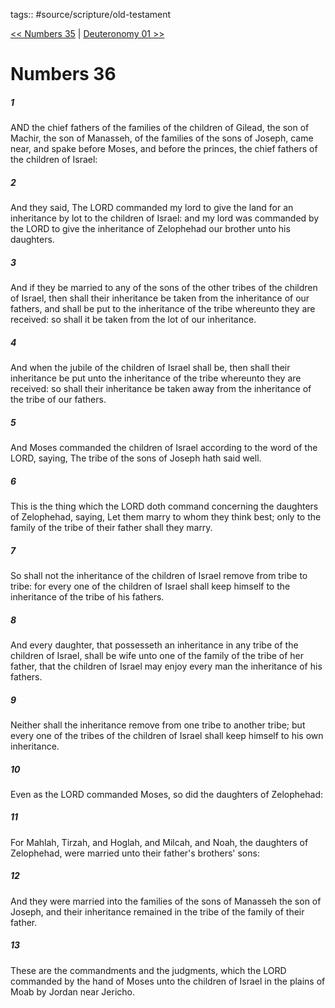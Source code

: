 tags:: #source/scripture/old-testament

[<< Numbers 35](source/scripture/old-testament/04_Numbers/Numbers_35.md) | [Deuteronomy 01 >>](source/scripture/old-testament/05_Deuteronomy/Deuteronomy_01.md)

# Numbers 36

##### 1

AND the chief fathers of the families of the children of Gilead, the son of Machir, the son of Manasseh, of the families of the sons of Joseph, came near, and spake before Moses, and before the princes, the chief fathers of the children of Israel:

##### 2

And they said, The LORD commanded my lord to give the land for an inheritance by lot to the children of Israel: and my lord was commanded by the LORD to give the inheritance of Zelophehad our brother unto his daughters.

##### 3

And if they be married to any of the sons of the other tribes of the children of Israel, then shall their inheritance be taken from the inheritance of our fathers, and shall be put to the inheritance of the tribe whereunto they are received: so shall it be taken from the lot of our inheritance.

##### 4

And when the jubile of the children of Israel shall be, then shall their inheritance be put unto the inheritance of the tribe whereunto they are received: so shall their inheritance be taken away from the inheritance of the tribe of our fathers.

##### 5

And Moses commanded the children of Israel according to the word of the LORD, saying, The tribe of the sons of Joseph hath said well.

##### 6

This is the thing which the LORD doth command concerning the daughters of Zelophehad, saying, Let them marry to whom they think best; only to the family of the tribe of their father shall they marry.

##### 7

So shall not the inheritance of the children of Israel remove from tribe to tribe: for every one of the children of Israel shall keep himself to the inheritance of the tribe of his fathers.

##### 8

And every daughter, that possesseth an inheritance in any tribe of the children of Israel, shall be wife unto one of the family of the tribe of her father, that the children of Israel may enjoy every man the inheritance of his fathers.

##### 9

Neither shall the inheritance remove from one tribe to another tribe; but every one of the tribes of the children of Israel shall keep himself to his own inheritance.

##### 10

Even as the LORD commanded Moses, so did the daughters of Zelophehad:

##### 11

For Mahlah, Tirzah, and Hoglah, and Milcah, and Noah, the daughters of Zelophehad, were married unto their father's brothers' sons:

##### 12

And they were married into the families of the sons of Manasseh the son of Joseph, and their inheritance remained in the tribe of the family of their father.

##### 13

These are the commandments and the judgments, which the LORD commanded by the hand of Moses unto the children of Israel in the plains of Moab by Jordan near Jericho.
